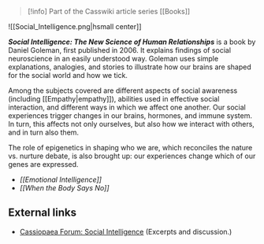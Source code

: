 > [!info] Part of the Casswiki article series [[Books]]

![[Social_Intelligence.png|hsmall center]]


_**Social Intelligence: The New Science of Human Relationships**_ is a book by Daniel Goleman, first published in 2006. It explains findings of social neuroscience in an easily understood way. Goleman uses simple explanations, analogies, and stories to illustrate how our brains are shaped for the social world and how we tick.

Among the subjects covered are different aspects of social awareness (including [[Empathy|empathy]]), abilities used in effective social interaction, and different ways in which we affect one another. Our social experiences trigger changes in our brains, hormones, and immune system. In turn, this affects not only ourselves, but also how we interact with others, and in turn also them.

The role of epigenetics in shaping who we are, which reconciles the nature vs. nurture debate, is also brought up: our experiences change which of our genes are expressed.

*   _[[Emotional Intelligence]]_
*   _[[When the Body Says No]]_

External links
--------------

*   [Cassiopaea Forum: Social Intelligence](https://cassiopaea.org/forum/index.php/topic,7570.0.html) (Excerpts and discussion.)